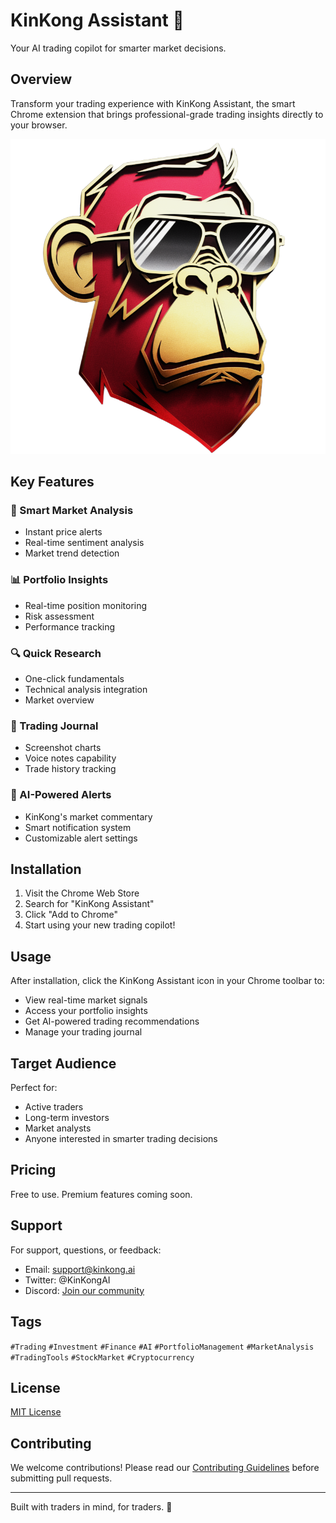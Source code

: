 # KinKong Assistant 🦍

Your AI trading copilot for smarter market decisions.

## Overview

Transform your trading experience with KinKong Assistant, the smart Chrome extension that brings professional-grade trading insights directly to your browser.

![KinKong Assistant](assets/copilot.png)

## Key Features

### 🎯 Smart Market Analysis
- Instant price alerts
- Real-time sentiment analysis
- Market trend detection

### 📊 Portfolio Insights
- Real-time position monitoring
- Risk assessment
- Performance tracking

### 🔍 Quick Research
- One-click fundamentals
- Technical analysis integration
- Market overview

### 📝 Trading Journal
- Screenshot charts
- Voice notes capability
- Trade history tracking

### 🤖 AI-Powered Alerts
- KinKong's market commentary
- Smart notification system
- Customizable alert settings

## Installation

1. Visit the Chrome Web Store
2. Search for "KinKong Assistant"
3. Click "Add to Chrome"
4. Start using your new trading copilot!

## Usage

After installation, click the KinKong Assistant icon in your Chrome toolbar to:
- View real-time market signals
- Access your portfolio insights
- Get AI-powered trading recommendations
- Manage your trading journal

## Target Audience

Perfect for:
- Active traders
- Long-term investors
- Market analysts
- Anyone interested in smarter trading decisions

## Pricing

Free to use. Premium features coming soon.

## Support

For support, questions, or feedback:
- Email: support@kinkong.ai
- Twitter: @KinKongAI
- Discord: [Join our community](https://discord.gg/kinkong)

## Tags
`#Trading` `#Investment` `#Finance` `#AI` `#PortfolioManagement` `#MarketAnalysis` `#TradingTools` `#StockMarket` `#Cryptocurrency`

## License

[MIT License](LICENSE)

## Contributing

We welcome contributions! Please read our [Contributing Guidelines](CONTRIBUTING.md) before submitting pull requests.

---

Built with traders in mind, for traders. 🚀
